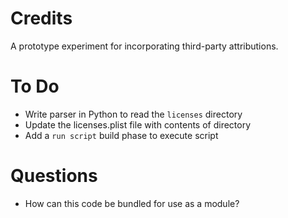 # Credits
A prototype experiment for incorporating third-party attributions.
# To Do
- Write parser in Python to read the ```licenses``` directory
- Update the licenses.plist file with contents of directory
- Add a ```run script``` build phase to execute script
# Questions
- How can this code be bundled for use as a module?
